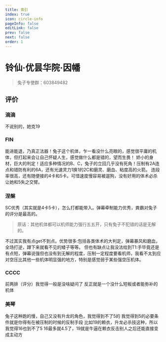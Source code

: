 ```yaml
---
title: 索引
index: true
icon: circle-info
pageInfo: false
editLink: false
prev: false
next: false
order: 1
---
```

#
# 铃仙·优昙华院·因幡

>兔子专使群：603849482


## 评价

### **滴滴**
不说别的，她克19

### **FIN**
能进能退，乃真正法器！兔子这个机体，乍一看没什么亮眼的，感觉很平庸的机体，但打起来会让自己怀疑人生，感觉做什么都是错的，望而生畏！
娇小的身材，巨大的判定！适应多种情况的B、C，兔子的立回几乎没有死角！压制有2A连点和错防有利的6A，还有光速灵力1换1的2C和磨灵、磨血、粘度高的火箭。
连段率很高，还有随便接的4卡和5卡。可惜速度慢容易被遛狗，没有好用的体术必杀让她和5失之交臂。

### **涅槃**
SC优秀（其实就是4卡5卡），怎么打都能带入。弹幕牵制能力优秀，粪霸对兔子的评分是最高的。
>原话：其他机体都可以机师能力强行五五开，只有兔子不犯错的话是无解的。

不过其实我有点get不到点。优势很多:包括各类体术的大判定，弹幕暴风和磨血，全场打逆，蹲下来就看不见的矮子等等。
但也有缺点让我没法给到T1:手毕竟还是有点短，弹幕说强但也没有到无解的程度，压制一定程度要看机师，我看不太到应对空压比其他一些机体明显强的地方，特别是感觉弱于某些强空压机体。

### **CCCC**
前两排（评分）我觉得一般是没啥疑问了 反正就是一个没什么短板或者能弥补的机体

### **美琴**
兔子这种跑的慢，自己又没有升龙的角色，我觉得到不了5的
我觉得到5的必要条件就是你得有在被压制的时候的反制手段
比如19的赖衣，升龙必杀技这种，所以我觉得16也到不了5
16最多就4.5了，19就是牛逼在赖衣反击别人之后还能直接变成主动方
